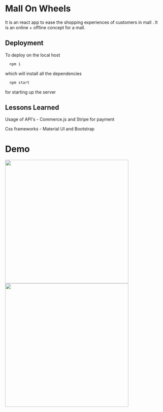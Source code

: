 # Mall On Wheels

It is an  react app  to ease the shopping experiences of customers in mall . It is an online + offline concept for a mall.

 


## Deployment

To deploy on the local host 

```bash
  npm i 
```
   which will install all the dependencies 

```bash
  npm start 
```
for starting up the server 
## Lessons Learned

Usage of  API's - Commerce.js and Stripe for payment

Css frameworks  - Material UI and  Bootstrap

# Demo

<div><img src="https://github.com/ruds18/ruds18/blob/main/Screenshot%202021-11-23%20at%205.04.10%20PM.png" width="400" />
<img src="https://github.com/ruds18/ruds18/blob/main/Screenshot%202021-11-23%20at%205.29.41%20PM.png" width="400"/></div>

